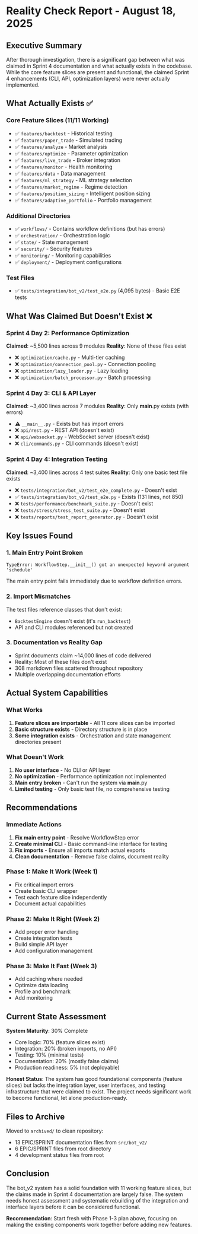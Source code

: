 # Reality Check Report - August 18, 2025

## Executive Summary

After thorough investigation, there is a significant gap between what was claimed in Sprint 4 documentation and what actually exists in the codebase. While the core feature slices are present and functional, the claimed Sprint 4 enhancements (CLI, API, optimization layers) were never actually implemented.

## What Actually Exists ✅

### Core Feature Slices (11/11 Working)
- ✅ `features/backtest` - Historical testing
- ✅ `features/paper_trade` - Simulated trading
- ✅ `features/analyze` - Market analysis
- ✅ `features/optimize` - Parameter optimization
- ✅ `features/live_trade` - Broker integration
- ✅ `features/monitor` - Health monitoring
- ✅ `features/data` - Data management
- ✅ `features/ml_strategy` - ML strategy selection
- ✅ `features/market_regime` - Regime detection
- ✅ `features/position_sizing` - Intelligent position sizing
- ✅ `features/adaptive_portfolio` - Portfolio management

### Additional Directories
- ✅ `workflows/` - Contains workflow definitions (but has errors)
- ✅ `orchestration/` - Orchestration logic
- ✅ `state/` - State management
- ✅ `security/` - Security features
- ✅ `monitoring/` - Monitoring capabilities
- ✅ `deployment/` - Deployment configurations

### Test Files
- ✅ `tests/integration/bot_v2/test_e2e.py` (4,095 bytes) - Basic E2E tests

## What Was Claimed But Doesn't Exist ❌

### Sprint 4 Day 2: Performance Optimization
**Claimed**: ~5,500 lines across 9 modules
**Reality**: None of these files exist
- ❌ `optimization/cache.py` - Multi-tier caching
- ❌ `optimization/connection_pool.py` - Connection pooling
- ❌ `optimization/lazy_loader.py` - Lazy loading
- ❌ `optimization/batch_processor.py` - Batch processing

### Sprint 4 Day 3: CLI & API Layer
**Claimed**: ~3,400 lines across 7 modules
**Reality**: Only __main__.py exists (with errors)
- ⚠️ `__main__.py` - Exists but has import errors
- ❌ `api/rest.py` - REST API (doesn't exist)
- ❌ `api/websocket.py` - WebSocket server (doesn't exist)
- ❌ `cli/commands.py` - CLI commands (doesn't exist)

### Sprint 4 Day 4: Integration Testing
**Claimed**: ~3,400 lines across 4 test suites
**Reality**: Only one basic test file exists
- ❌ `tests/integration/bot_v2/test_e2e_complete.py` - Doesn't exist
- ✅ `tests/integration/bot_v2/test_e2e.py` - Exists (131 lines, not 850)
- ❌ `tests/performance/benchmark_suite.py` - Doesn't exist
- ❌ `tests/stress/stress_test_suite.py` - Doesn't exist
- ❌ `tests/reports/test_report_generator.py` - Doesn't exist

## Key Issues Found

### 1. Main Entry Point Broken
```
TypeError: WorkflowStep.__init__() got an unexpected keyword argument 'schedule'
```
The main entry point fails immediately due to workflow definition errors.

### 2. Import Mismatches
The test files reference classes that don't exist:
- `BacktestEngine` doesn't exist (it's `run_backtest`)
- API and CLI modules referenced but not created

### 3. Documentation vs Reality Gap
- Sprint documents claim ~14,000 lines of code delivered
- Reality: Most of these files don't exist
- 308 markdown files scattered throughout repository
- Multiple overlapping documentation efforts

## Actual System Capabilities

### What Works
1. **Feature slices are importable** - All 11 core slices can be imported
2. **Basic structure exists** - Directory structure is in place
3. **Some integration exists** - Orchestration and state management directories present

### What Doesn't Work
1. **No user interface** - No CLI or API layer
2. **No optimization** - Performance optimization not implemented
3. **Main entry broken** - Can't run the system via __main__.py
4. **Limited testing** - Only basic test file, no comprehensive testing

## Recommendations

### Immediate Actions
1. **Fix main entry point** - Resolve WorkflowStep error
2. **Create minimal CLI** - Basic command-line interface for testing
3. **Fix imports** - Ensure all imports match actual exports
4. **Clean documentation** - Remove false claims, document reality

### Phase 1: Make It Work (Week 1)
- Fix critical import errors
- Create basic CLI wrapper
- Test each feature slice independently
- Document actual capabilities

### Phase 2: Make It Right (Week 2)
- Add proper error handling
- Create integration tests
- Build simple API layer
- Add configuration management

### Phase 3: Make It Fast (Week 3)
- Add caching where needed
- Optimize data loading
- Profile and benchmark
- Add monitoring

## Current State Assessment

**System Maturity**: 30% Complete
- Core logic: 70% (feature slices exist)
- Integration: 20% (broken imports, no API)
- Testing: 10% (minimal tests)
- Documentation: 20% (mostly false claims)
- Production readiness: 5% (not deployable)

**Honest Status**: The system has good foundational components (feature slices) but lacks the integration layer, user interfaces, and testing infrastructure that were claimed to exist. The project needs significant work to become functional, let alone production-ready.

## Files to Archive

Moved to `archived/` to clean repository:
- 13 EPIC/SPRINT documentation files from `src/bot_v2/`
- 6 EPIC/SPRINT files from root directory
- 4 development status files from root

## Conclusion

The bot_v2 system has a solid foundation with 11 working feature slices, but the claims made in Sprint 4 documentation are largely false. The system needs honest assessment and systematic rebuilding of the integration and interface layers before it can be considered functional.

**Recommendation**: Start fresh with Phase 1-3 plan above, focusing on making the existing components work together before adding new features.